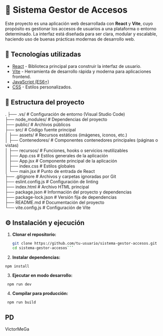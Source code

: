 # 🔐 Sistema Gestor de Accesos

Este proyecto es una aplicación web desarrollada con **React** y **Vite**, cuyo propósito es gestionar los accesos de usuarios a una plataforma o entorno determinado. La interfaz está diseñada para ser clara, modular y escalable, haciendo uso de buenas prácticas modernas de desarrollo web.

## 🚀 Tecnologías utilizadas

- [React](https://reactjs.org/) - Biblioteca principal para construir la interfaz de usuario.
- [Vite](https://vitejs.dev/) - Herramienta de desarrollo rápida y moderna para aplicaciones frontend.
- [JavaScript (ES6+)](https://developer.mozilla.org/en-US/docs/Web/JavaScript)
- [CSS](https://developer.mozilla.org/en-US/docs/Web/CSS) - Estilos personalizados.

## 📁 Estructura del proyecto
. 
├── .vs/ # Configuración de entorno (Visual Studio Code) <br>
├── node_modules/ # Dependencias del proyecto <br>
├── public/ # Archivos públicos <br>
├── src/ # Código fuente principal <br>
│ ├── assets/ # Recursos estáticos (imágenes, íconos, etc.)  <br>
│ ├── Contenedores/ # Componentes contenedores principales (páginas o vistas)  <br>
│ ├── recursos/ # Funciones, hooks o servicios reutilizables <br>
│ ├── App.css # Estilos generales de la aplicación <br>
│ ├── App.jsx # Componente principal de la aplicación <br>
│ ├── index.css # Estilos globales <br>
│ └── main.jsx # Punto de entrada de React <br>
├── .gitignore # Archivos y carpetas ignoradas por Git <br>
├── eslint.config.js # Configuración de linting <br>
├── index.html # Archivo HTML principal <br>
├── package.json # Información del proyecto y dependencias <br>
├── package-lock.json # Versión fija de dependencias <br>
├── README.md # Documentación del proyecto <br>
└── vite.config.js # Configuración de Vite<br>

## ⚙️ Instalación y ejecución

1. **Clonar el repositorio:**

   ```bash
   git clone https://github.com/tu-usuario/sistema-gestor-accesos.git
   cd sistema-gestor-accesos```

2. **Instalar dependencias:**

  ```npm install```

3. **Ejecutar en modo desarrollo:**

 ``` npm run dev```

4. **Compilar para producción:**

  ``` npm run build```

## PD
VictorMeGa
